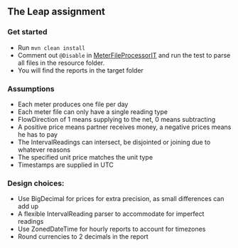 ## The Leap assignment

### Get started

- Run `mvn clean install`
- Comment out `@Disable` in [MeterFileProcessorIT](/src/test/kotlin/energy/leap/MeterFileProcessorIT.kt) and run the
  test to parse all files in the resource folder.
- You will find the reports in the target folder

### Assumptions

- Each meter produces one file per day
- Each meter file can only have a single reading type
- FlowDirection of 1 means supplying to the net, 0 means subtracting
- A positive price means partner receives money, a negative prices means he has to pay
- The IntervalReadings can intersect, be disjointed or joining due to whatever reasons
- The specified unit price matches the unit type
- Timestamps are supplied in UTC

### Design choices:

- Use BigDecimal for prices for extra precision, as small differences can add up
- A flexible IntervalReading parser to accommodate for imperfect readings
- Use ZonedDateTime for hourly reports to account for timezones
- Round currencies to 2 decimals in the report
